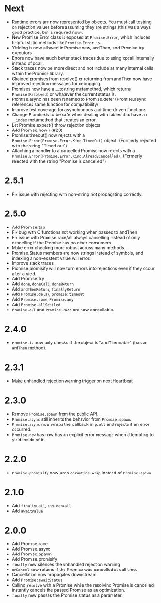 # Next

- Runtime errors are now represented by objects. You must call tostring on rejection values before assuming they are strings (this was always good practice, but is required now).
- New Promise Error class is exposed at `Promise.Error`, which includes helpful static methods like `Promise.Error.is`.
- Yielding is now allowed in Promise.new, andThen, and Promise.try executors.
- Errors now have much better stack traces due to using xpcall internally instead of pcall.
- Stack traces now be more direct and not include as many internal calls within the Promise library.
- Chained promises from resolve() or returning from andThen now have improved rejection messages for debugging.
- Promises now have a __tostring metamethod, which returns `Promise(Resolved)` or whatever the current status is.
- Promise.async has been renamed to Promise.defer (Promise.async references same function for compatibility)
- Improve test coverage for asynchronous and time-driven functions
- Change Promise.is to be safe when dealing with tables that have an `__index` metamethod that creates an error.
- Let Promise:expect() throw rejection objects
- Add Promise:now() (#23)
- Promise:timeout() now rejects with a `Promise.Error(Promise.Error.Kind.TimedOut)` object. (Formerly rejected with the string "Timed out")
- Attaching a handler to a cancelled Promise now rejects with a `Promise.Error(Promise.Error.Kind.AlreadyCancelled)`. (Formerly rejected with the string "Promise is cancelled")

# 2.5.1

- Fix issue with rejecting with non-string not propagating correctly.

# 2.5.0

- Add Promise.tap
- Fix bug with C functions not working when passed to andThen
- Fix issue with Promise.race/all always cancelling instead of only cancelling if the Promise has no other consumers
- Make error checking more robust across many methods.
- Promise.Status members are now strings instead of symbols, and indexing a non-existent value will error.
- Improve stack traces
- Promise.promisify will now turn errors into rejections even if they occur after a yield.
- Add Promise.try
- Add `done`, `doneCall`, `doneReturn`
- Add `andThenReturn`, `finallyReturn`
- Add `Promise.delay`, `promise:timeout`
- Add `Promise.some`, `Promise.any`
- Add `Promise.allSettled`
- `Promise.all` and `Promise.race` are now cancellable.

# 2.4.0

- `Promise.is` now only checks if the object is "andThennable" (has an `andThen` method).

# 2.3.1

- Make unhandled rejection warning trigger on next Heartbeat

# 2.3.0

- Remove `Promise.spawn` from the public API.
- `Promise.async` still inherits the behavior from `Promise.spawn`.
- `Promise.async` now wraps the callback in `pcall` and rejects if an error occurred.
- `Promise.new` has now has an explicit error message when attempting to yield inside of it.

# 2.2.0 

- `Promise.promisify` now uses `coroutine.wrap` instead of `Promise.spawn`

# 2.1.0

- Add `finallyCall`, `andThenCall`
- Add `awaitValue`

# 2.0.0

- Add Promise.race
- Add Promise.async
- Add Promise.spawn
- Add Promise.promisify
- `finally` now silences the unhandled rejection warning
- `onCancel` now returns if the Promise was cancelled at call time.
- Cancellation now propagates downstream.
- Add `Promise:awaitStatus`
- Calling `resolve` with a Promise while the resolving Promise is cancelled instantly cancels the passed Promise as an optimization.
- `finally` now passes the Promise status as a parameter.
